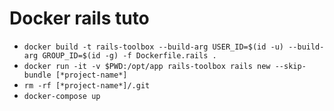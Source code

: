 # Docker rails tuto

- `docker build -t rails-toolbox --build-arg USER_ID=$(id -u) --build-arg GROUP_ID=$(id -g) -f Dockerfile.rails .`
- `docker run -it -v $PWD:/opt/app rails-toolbox rails new --skip-bundle [*project-name*]`
- `rm -rf [*project-name*]/.git`
- `docker-compose up`